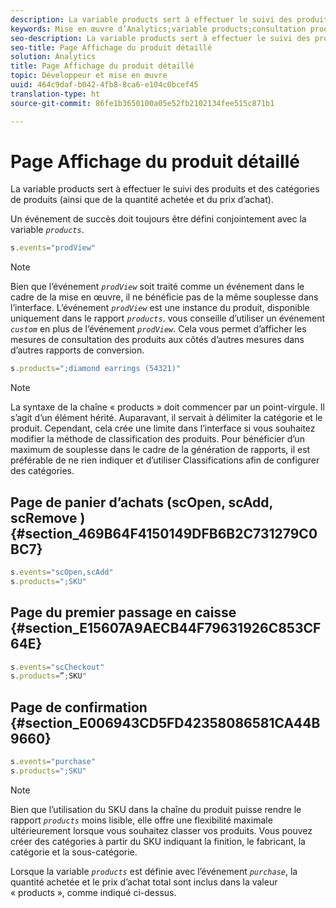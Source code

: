 ```yaml
---
description: La variable products sert à effectuer le suivi des produits et des catégories de produits (ainsi que de la quantité achetée et du prix d’achat).
keywords: Mise en œuvre d’Analytics;variable products;consultation produit;événement de succès
seo-description: La variable products sert à effectuer le suivi des produits et des catégories de produits (ainsi que de la quantité achetée et du prix d’achat).
seo-title: Page Affichage du produit détaillé
solution: Analytics
title: Page Affichage du produit détaillé
topic: Développeur et mise en œuvre
uuid: 464c9daf-b042-4fb8-8ca6-e104c0bcef45
translation-type: ht
source-git-commit: 86fe1b3650100a05e52fb2102134fee515c871b1

---
```



# Page Affichage du produit détaillé

La variable products sert à effectuer le suivi des produits et des catégories de produits (ainsi que de la quantité achetée et du prix d’achat).

Un événement de succès doit toujours être défini conjointement avec la variable *`products`*.

```js
s.events="prodView"
```

>[!NOTE]
>
>Bien que l’événement *`prodView`* soit traité comme un événement dans le cadre de la mise en œuvre, il ne bénéficie pas de la même souplesse dans l’interface. L’événement *`prodView`* est une instance du produit, disponible uniquement dans le rapport *`products`*. vous conseille d’utiliser un événement *`custom`* en plus de l’événement *`prodView`*. Cela vous permet d’afficher les mesures de consultation des produits aux côtés d’autres mesures dans d’autres rapports de conversion.

```js
s.products=";diamond earrings (54321)"
```

>[!NOTE]
>
>La syntaxe de la chaîne « products » doit commencer par un point-virgule. Il s’agit d’un élément hérité. Auparavant, il servait à délimiter la catégorie et le produit. Cependant, cela crée une limite dans l’interface si vous souhaitez modifier la méthode de classification des produits. Pour bénéficier d’un maximum de souplesse dans le cadre de la génération de rapports, il est préférable de ne rien indiquer et d’utiliser Classifications afin de configurer des catégories.

## Page de panier d’achats (scOpen, scAdd, scRemove ) {#section_469B64F4150149DFB6B2C731279C0BC7}

```js
s.events="scOpen,scAdd" 
s.products=";SKU" 
```

## Page du premier passage en caisse {#section_E15607A9AECB44F79631926C853CF64E}

```js
s.events="scCheckout" 
s.products=”;SKU" 
```

## Page de confirmation {#section_E006943CD5FD42358086581CA44B9660}

```js
s.events="purchase" 
s.products=";SKU" 
```

>[!NOTE]
>
>Bien que l’utilisation du SKU dans la chaîne du produit puisse rendre le rapport *`products`* moins lisible, elle offre une flexibilité maximale ultérieurement lorsque vous souhaitez classer vos produits. Vous pouvez créer des catégories à partir du SKU indiquant la finition, le fabricant, la catégorie et la sous-catégorie.

Lorsque la variable *`products`* est définie avec l’événement *`purchase`*, la quantité achetée et le prix d’achat total sont inclus dans la valeur « products », comme indiqué ci-dessus.
